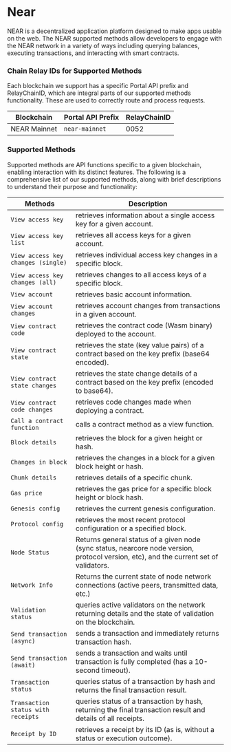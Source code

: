 # Near

NEAR is a decentralized application platform designed to make apps usable on the web. The NEAR supported methods allow developers to engage with the NEAR network in a variety of ways including querying balances, executing transactions, and interacting with smart contracts.

### Chain Relay IDs for Supported Methods
Each blockchain we support has a specific Portal API prefix and RelayChainID, which are integral parts of our supported methods functionality. These are used to correctly route and process requests.

| Blockchain | Portal API Prefix | RelayChainID |
|---------|-------------|-------------|
| NEAR Mainnet | `near-mainnet` | 0052 |

### Supported Methods
Supported methods are API functions specific to a given blockchain, enabling interaction with its distinct features. The following is a comprehensive list of our supported methods, along with brief descriptions to understand their purpose and functionality:

| Methods | Description |
| --- | --- |
| `View access key` | retrieves information about a single access key for a given account. |
| `View access key list` | retrieves all access keys for a given account. |
| `View access key changes (single)` | retrieves individual access key changes in a specific block. |
| `View access key changes (all)` | retrieves changes to all access keys of a specific block. |
| `View account` | retrieves basic account information. |
| `View account changes` | retrieves account changes from transactions in a given account. |
| `View contract code` | retrieves the contract code (Wasm binary) deployed to the account. |
| `View contract state` | retrieves the state (key value pairs) of a contract based on the key prefix (base64 encoded). |
| `View contract state changes` | retrieves the state change details of a contract based on the key prefix (encoded to base64). |
| `View contract code changes` | retrieves code changes made when deploying a contract. |
| `Call a contract function` | calls a contract method as a view function. |
| `Block details` | retrieves the block for a given height or hash. |
| `Changes in block` | retrieves the changes in a block for a given block height or hash. |
| `Chunk details` | retrieves details of a specific chunk. |
| `Gas price` | retrieves the gas price for a specific block height or block hash. |
| `Genesis config` | retrieves the current genesis configuration. |
| `Protocol config` | retrieves the most recent protocol configuration or a specified block. |
| `Node Status` | Returns general status of a given node (sync status, nearcore node version, protocol version, etc), and the current set of validators. |
| `Network Info` | Returns the current state of node network connections (active peers, transmitted data, etc.) |
| `Validation status` | queries active validators on the network returning details and the state of validation on the blockchain. |
| `Send transaction (async)` | sends a transaction and immediately returns transaction hash. |
| `Send transaction (await)` | sends a transaction and waits until transaction is fully completed (has a 10-second timeout). |
| `Transaction status` | queries status of a transaction by hash and returns the final transaction result. |
| `Transaction status with receipts` | queries status of a transaction by hash, returning the final transaction result and details of all receipts. |
| `Receipt by ID` | retrieves a receipt by its ID (as is, without a status or execution outcome). |

